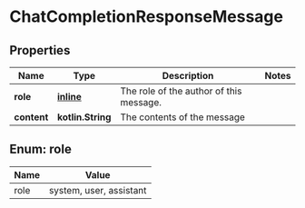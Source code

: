 
# ChatCompletionResponseMessage

## Properties
Name | Type | Description | Notes
------------ | ------------- | ------------- | -------------
**role** | [**inline**](#RoleEnum) | The role of the author of this message. | 
**content** | **kotlin.String** | The contents of the message | 


<a name="RoleEnum"></a>
## Enum: role
Name | Value
---- | -----
role | system, user, assistant



